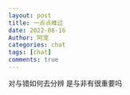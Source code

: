 ```yaml
---
layout: post
title: 一点点难过
date: 2022-08-16
Author: 阿宠
categories: chat
tags: [chat]
comments: true
--- 
```



对与错如何去分辨
是与非有很重要吗

